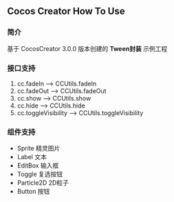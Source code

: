 ## Cocos Creator How To Use

### 简介

基于 CocosCreator 3.0.0 版本创建的 **Tween封装** 示例工程

### 接口支持
1. cc.fadeIn      -->  CCUtils.fadeIn
2. cc.fadeOut     -->  CCUtils.fadeOut
3. cc.show        -->  CCUtils.show
4. cc.hide        -->  CCUtils.hide
5. cc.toggleVisibility    -->  CCUtils.toggleVisibility

### 组件支持
- Sprite 精灵图片
- Label 文本
- EditBox 输入框
- Toggle 复选按钮
- Particle2D 2D粒子
- Button 按钮